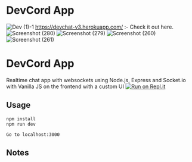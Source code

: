 # DevCord App
![Dev (1)-1](https://user-images.githubusercontent.com/75971776/123841458-34f29180-d92d-11eb-87ae-c8f1741d3e2a.png)
https://devchat-v3.herokuapp.com/ :- Check it out here.
![Screenshot (280)](https://user-images.githubusercontent.com/75971776/123841617-64090300-d92d-11eb-9523-4328395ecbfa.png)
![Screenshot (279)](https://user-images.githubusercontent.com/75971776/123841703-81d66800-d92d-11eb-841a-6b359d3d32eb.png)
![Screenshot (260)](https://user-images.githubusercontent.com/75971776/123841769-987cbf00-d92d-11eb-9edf-b154e9665e23.png)
![Screenshot (261)](https://user-images.githubusercontent.com/75971776/123841774-9a468280-d92d-11eb-8f2c-9763861fb847.png)


# DevCord App
Realtime chat app with websockets using Node.js, Express and Socket.io with Vanilla JS on the frontend with a custom UI
[![Run on Repl.it](https://repl.it/badge/github/bradtraversy/chatcord)](https://repl.it/github/bradtraversy/chatcord)
## Usage
```
npm install
npm run dev

Go to localhost:3000
```

## Notes

